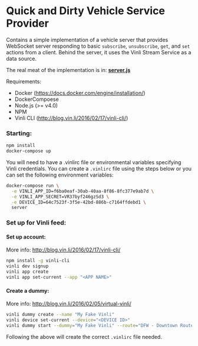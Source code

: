 Quick and Dirty Vehicle Service Provider
========================================

Contains a simple implementation of a vehicle server that provides
WebSocket server responding to basic `subscribe`, `unsubscribe`, `get`,
and `set` actions from a client.  Behind the server, it uses the Vinli
Stream Service as a data source.

The real meat of the implementation is in: **[server.js](https://github.com/pkinney/w3cag-simple-server/blob/master/server.js)**

Requirements:

* Docker (https://docs.docker.com/engine/installation/)
* DockerCompoese
* Node.js (>= v4.0)
* NPM
* Vinli CLI (http://blog.vin.li/2016/02/17/vinli-cli/)

### Starting:

```bash
npm install
docker-compose up
```

You will need to have a .vinlirc file or environmental variables specifying Vinli 
credentials.  You can create a `.vinlirc` file using the steps below or you can set
the following environment variables:

```bash
docker-compose run \
  -e VINLI_APP_ID=f6ba0eaf-30ab-40aa-8f86-8fc377e9ab7d \
  -e VINLI_APP_SECRET=VR37byf246gzSd3 \
  -e DEVICE_ID=64c7523f-3f5e-42bd-886b-c7164ffdebd1 \
  server
```

### Set up for Vinli feed:

#### Set up account:

More info: http://blog.vin.li/2016/02/17/vinli-cli/

```bash
npm install -g vinli-cli
vinli dev signup
vinli app create
vinli app set-current --app "<APP NAME>"
```

#### Create a dummy:

More info: http://blog.vin.li/2016/02/05/virtual-vinli/

```bash
vinli dummy create --name "My Fake Vinli"
vinli device set-current --device="<DEVICE ID>"
vinli dummy start --dummy="My Fake Vinli" --route="DFW - Downtown Route 1"
```

Following the above will create the correct `.vinlirc` file needed.

